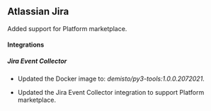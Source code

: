 ## Atlassian Jira

Added support for Platform marketplace.

#### Integrations

##### Jira Event Collector
- Updated the Docker image to: *demisto/py3-tools:1.0.0.2072021*.



- Updated the Jira Event Collector integration to support Platform marketplace.

